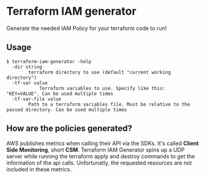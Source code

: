 # Terraform IAM generator
Generate the needed IAM Policy for your terraform code to run!

## Usage
```
$ terraform-iam-generator -help
  -dir string
    	terraform directory to use (default "current working directory")
  -tf-var value
    		Terraform variables to use. Specify like this: "KEY=VALUE". Can be used multiple times
  -tf-var-file value
    	Path to a terraform variables file. Must be relative to the passed directory. Can be used multiple times
```

## How are the policies generated?
AWS publishes metrics when calling their API via the SDKs. It's called **Client Side Monitoring**, short **CSM**. Terraform IAM Generator spins up a UDP server while running the terraform apply and destroy commands to get the information of the api calls. Unfortunatly, the requested resources are not included in these metrics.